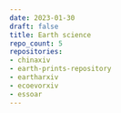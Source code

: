```yaml
---
date: 2023-01-30
draft: false
title: Earth science
repo_count: 5
repositories:
- chinaxiv
- earth-prints-repository
- eartharxiv
- ecoevorxiv
- essoar
---
```



